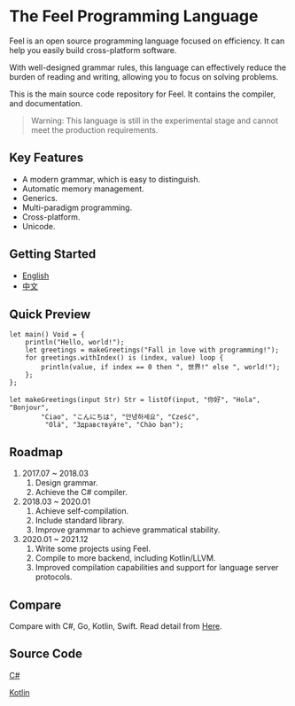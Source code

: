 # The Feel Programming Language

Feel is an open source programming language focused on efficiency. It can help you easily build cross-platform software.

With well-designed grammar rules, this language can effectively reduce the burden of reading and writing, allowing you to focus on solving problems.

This is the main source code repository for Feel. It contains the compiler, and documentation.

> Warning: This language is still in the experimental stage and cannot meet the production requirements.

## Key Features
- A modern grammar, which is easy to distinguish.
- Automatic memory management.
- Generics.
- Multi-paradigm programming.
- Cross-platform.
- Unicode.

## Getting Started
- [English](./book-en/document.md)
- [中文](./book-zh/document.md)

## Quick Preview

```feel
let main() Void = {
    println("Hello, world!");
    let greetings = makeGreetings("Fall in love with programming!");
    for greetings.withIndex() is (index, value) loop {
        println(value, if index == 0 then ", 世界!" else ", world!");
    };
};

let makeGreetings(input Str) Str = listOf(input, "你好", "Hola", "Bonjour",
        "Ciao", "こんにちは", "안녕하세요", "Cześć",
         "Olá", "Здравствуйте", "Chào bạn");
```

## Roadmap
1. 2017.07 ~ 2018.03 
    1. Design grammar.
    1. Achieve the C# compiler.
1. 2018.03 ~ 2020.01
    1. Achieve self-compilation.
    1. Include standard library.
    1. Improve grammar to achieve grammatical stability.
1. 2020.01 ~ 2021.12
    1. Write some projects using Feel.
    1. Compile to more backend, including Kotlin/LLVM.
    1. Improved compilation capabilities and support for language server protocols.

## Compare
Compare with C#, Go, Kotlin, Swift.
Read detail from [Here](./Compare.md).  
## Source Code
[C#](https://github.com/kulics-works/feel-csharp)

[Kotlin](https://github.com/kulics-works/feel-kotlin)
